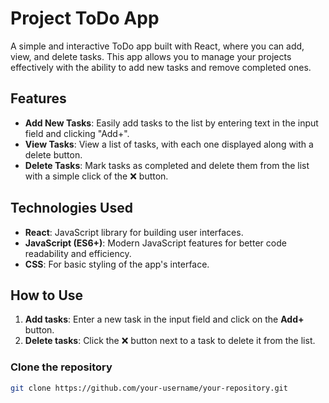 # Project ToDo App

A simple and interactive ToDo app built with React, where you can add, view, and delete tasks. This app allows you to manage your projects effectively with the ability to add new tasks and remove completed ones.

## Features

- **Add New Tasks**: Easily add tasks to the list by entering text in the input field and clicking "Add+".
- **View Tasks**: View a list of tasks, with each one displayed along with a delete button.
- **Delete Tasks**: Mark tasks as completed and delete them from the list with a simple click of the ❌ button.

## Technologies Used

- **React**: JavaScript library for building user interfaces.
- **JavaScript (ES6+)**: Modern JavaScript features for better code readability and efficiency.
- **CSS**: For basic styling of the app's interface.

## How to Use

1. **Add tasks**: Enter a new task in the input field and click on the **Add+** button.
2. **Delete tasks**: Click the ❌ button next to a task to delete it from the list.

### Clone the repository
```bash
git clone https://github.com/your-username/your-repository.git

